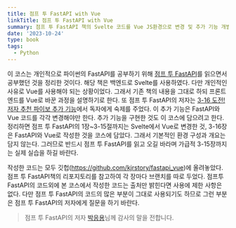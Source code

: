 ```yaml
---
title: 점프 투 FastAPI with Vue
linkTitle: 점프 투 FastAPI with Vue
summary: 점프 투 FastAPI 책의 Svelte 코드를 Vue JS환경으로 변경 및 추가 기능 개발
date: '2023-10-24'
type: book
tags:
  - Python
---
```


이 코스는 개인적으로 파이썬의 FastAPI를 공부하기 위해 [점프 투 FastAPI](https://wikidocs.net/book/8531)를 읽으면서 공부했던 것을 정리한 것이다. 해당 책은 백엔드로 Svelte를 사용하였다. 다만 개인적인 사유로 Vue를 사용해야 되는 상황이었다. 그래서 기존 책의 내용을 그대로 하되 프론트엔드를 Vue로 바꾼 과정을 설명하기로 한다. 또 점프 투 FastAPI의 저자는 [3-16 도전! 저자 추천 파이보 추가 기능](https://wikidocs.net/177232)에서 독자에게 숙제를 주었다. 이 추가 기능은 FastAPI와 Vue 코드를 각각 변경해야만 한다. 추가 기능을 구현한 것도 이 코스에 담으려고 한다. 정리하면 점프 투 FastAPI의 1장~3-15절까지는 Svelte에서 Vue로 변경한 것, 3-16장은 FastAPI와 Vue로 작성한 것을 코스에 담았다. 그래서 기본적인 환경 구성과 개요는 담지 않는다. 그러므로 반드시 점프 투 FastAPI를 읽고 오길 바라며 가급적 3-15장까지는 실제 실습을 하길 바란다.


작성한 코드는 모두 깃헙(https://github.com/kjrstory/fastapi_vue)에 올려놓았다. 점프 투 FastAPI책의 리포지토리를 참고하여 각 장마다 브랜치를 따로 두었다. 점프투FastAPI의 코드외에 본 코스에서 작성한 코드는 출처만 밝힌다면 사용에 제한 사항은 없다. 다만 점프 투 FastAPI의 코드의 많은 부분이 그대로 사용되기도 하므로 그런 부분은 점프 투 FastAPI의 저자에게 질문을 하기 바란다. 

> 점프 투 FastAPI의 저자 [박응용](https://wikidocs.net/profile/info/book/3)님께 감사의 말을 전합니다.
